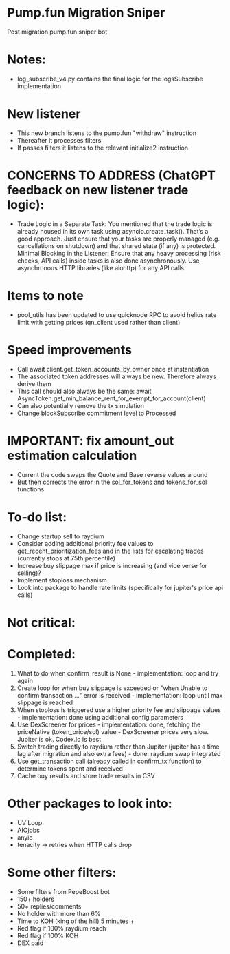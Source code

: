 # Pump.fun Migration Sniper
Post migration pump.fun sniper bot

# Notes:
- log_subscribe_v4.py contains the final logic for the logsSubscribe implementation

# New listener
- This new branch listens to the pump.fun "withdraw" instruction
- Thereafter it processes filters
- If passes filters it listens to the relevant initialize2 instruction

# CONCERNS TO ADDRESS (ChatGPT feedback on new listener trade logic):
- Trade Logic in a Separate Task:
You mentioned that the trade logic is already housed in its own task using asyncio.create_task(). That’s a good approach. Just ensure that your tasks are properly managed (e.g. cancellations on shutdown) and that shared state (if any) is protected.
Minimal Blocking in the Listener:
Ensure that any heavy processing (risk checks, API calls) inside tasks is also done asynchronously. Use asynchronous HTTP libraries (like aiohttp) for any API calls.

# Items to note
- pool_utils has been updated to use quicknode RPC to avoid helius rate limit with getting prices (qn_client used rather than client)

# Speed improvements
- Call await client.get_token_accounts_by_owner once at instantiation
- The associated token addresses will always be new. Therefore always derive them
- This call should also always be the same: await AsyncToken.get_min_balance_rent_for_exempt_for_account(client)
- Can also potentially remove the tx simulation
- Change blockSubscribe commitment level to Processed

# IMPORTANT: fix amount_out estimation calculation
- Current the code swaps the Quote and Base reverse values around
- But then corrects the error in the sol_for_tokens and tokens_for_sol functions

# To-do list:
- Change startup sell to raydium 
- Consider adding additional priority fee values to get_recent_prioritization_fees and in the lists for escalating trades (currently stops at 75th percentile)
- Increase buy slippage max if price is increasing (and vice verse for selling)?
- Implement stoploss mechanism
- Look into package to handle rate limits (specifically for jupiter's price api calls)

# Not critical:

# Completed:
1. What to do when confirm_result is None - implementation: loop and try again
2. Create loop for when buy slippage is exceeded or "when Unable to confirm transaction ..." error is received - implementation: loop until max slippage is reached
3. When stoploss is triggered use a higher priority fee and slippage values - implementation: done using additional config parameters
4. Use DexScreener for prices - implementation: done, fetching the priceNative (token_price/sol) value - DexScreener prices very slow. Jupiter is ok. Codex.io is best
5. Switch trading directly to raydium rather than Jupiter (jupiter has a time lag after migration and also extra fees) - done: raydium swap integrated
6. Use get_transaction call (already called in confirm_tx function) to determine tokens spent and received
7. Cache buy results and store trade results in CSV

# Other packages to look into:
 - UV Loop
 - AIOjobs
 - anyio
 - tenacity -> retries when HTTP calls drop

# Some other filters:
- Some filters from PepeBoost bot
- 150+ holders
- 50+ replies/comments
- No holder with more than 6%
- Time to KOH (king of the hill) 5 minutes +
- Red flag if 100% raydium reach
- Red flag if 100% KOH
- DEX paid
